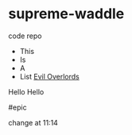 # supreme-waddle
code repo
* This
* Is 
* A
* List
[Evil Overlords](https://google.com)

Hello 
Hello 

#epic

change at 11:14
